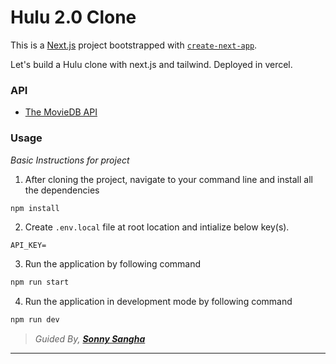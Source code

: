 # Hulu 2.0 Clone

This is a [Next.js](https://nextjs.org/) project bootstrapped with [`create-next-app`](https://github.com/vercel/next.js/tree/canary/packages/create-next-app).

Let's build a Hulu clone with next.js and tailwind. Deployed in vercel.

### API

-   [The MovieDB API](https://www.themoviedb.org/)

### Usage

_Basic Instructions for project_

1. After cloning the project, navigate to your command line and install all the dependencies

```bash
npm install
```

2. Create `.env.local` file at root location and intialize below key(s).

```
API_KEY=
```

3. Run the application by following command

```bash
npm run start
```

4. Run the application in development mode by following command

```bash
npm run dev
```


> _Guided By, **[Sonny Sangha](https://www.youtube.com/channel/UCqeTj_QAnNlmt7FwzNwHZnA)**_

---

